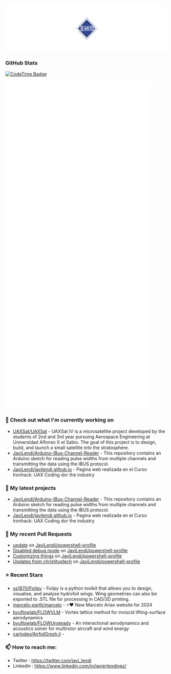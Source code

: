 <p align="center"><img src="https://github.com/JaviLendi/JaviLendi/blob/8b092c87149dd909d30b5835611e526b4a3b976d/logo.png" /></p>

### GitHub Stats

[![CodeTime Badge](https://img.shields.io/endpoint?style=for-the-badge&color=222&url=https%3A%2F%2Fapi.codetime.dev%2Fshield%3Fid%3D25485%26project%3D%26in=0)](https://codetime.dev)

<p align="left"><img src="https://raw.githubusercontent.com/JaviLendi/JaviLendi/main/github-metrics.svg" /></p>

### 👷 Check out what I'm currently working on

- [UAXSat/UAXSat](https://github.com/UAXSat/UAXSat) - UAXSat IV is a microsatellite project developed by the students of 2nd and 3rd year pursuing Aerospace Engineering at Universidad Alfonso X el Sabio. The goal of this project is to design, build, and launch a small satellite into the stratosphere.
- [JaviLendi/Arduino-IBus-Channel-Reader](https://github.com/JaviLendi/Arduino-IBus-Channel-Reader) - This repository contains an Arduino sketch for reading pulse widths from multiple channels and transmitting the data using the IBUS protocol. 
- [JaviLendi/javilendi.github.io](https://github.com/JaviLendi/javilendi.github.io) - Pagina web realizada en el Curso Ironhack: UAX Coding dor the industry
### 🌱 My latest projects

- [JaviLendi/Arduino-IBus-Channel-Reader](https://github.com/JaviLendi/Arduino-IBus-Channel-Reader) - This repository contains an Arduino sketch for reading pulse widths from multiple channels and transmitting the data using the IBUS protocol. 
- [JaviLendi/javilendi.github.io](https://github.com/JaviLendi/javilendi.github.io) - Pagina web realizada en el Curso Ironhack: UAX Coding dor the industry
### 🔨 My recent Pull Requests

- [update](https://github.com/JaviLendi/powershell-profile/pull/4) on [JaviLendi/powershell-profile](https://github.com/JaviLendi/powershell-profile)
- [Disabled debug mode](https://github.com/JaviLendi/powershell-profile/pull/3) on [JaviLendi/powershell-profile](https://github.com/JaviLendi/powershell-profile)
- [Customizing things](https://github.com/JaviLendi/powershell-profile/pull/2) on [JaviLendi/powershell-profile](https://github.com/JaviLendi/powershell-profile)
- [Updates from christitustech](https://github.com/JaviLendi/powershell-profile/pull/1) on [JaviLendi/powershell-profile](https://github.com/JaviLendi/powershell-profile)
### ⭐ Recent Stars

- [ss1870/Foilpy](https://github.com/ss1870/Foilpy) - Foilpy is a python toolkit that allows you to design, visualise, and analyse hydrofoil wings. Wing geometries can also be exported to .STL file for processing in CAD/3D printing.
- [marcelo-earth/marcelo](https://github.com/marcelo-earth/marcelo) - ⚡️❤️ New Marcelo Arias website for 2024
- [byuflowlab/FLOWVLM](https://github.com/byuflowlab/FLOWVLM) - Vortex lattice method for inviscid lifting-surface aerodynamics
- [byuflowlab/FLOWUnsteady](https://github.com/byuflowlab/FLOWUnsteady) - An interactional aerodynamics and acoustics solver for multirotor aircraft and wind energy
- [carlodev/AirfoilGmsh.jl](https://github.com/carlodev/AirfoilGmsh.jl) - 
### 📫 How to reach me:
  - Twitter   : <https://twitter.com/javi_lendi>
  - Linkedin   : <https://www.linkedin.com/in/javierlendinez/>
